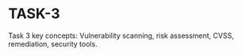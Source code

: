 # TASK-3
Task 3 key concepts:  Vulnerability scanning, risk assessment, CVSS, remediation, security tools.
